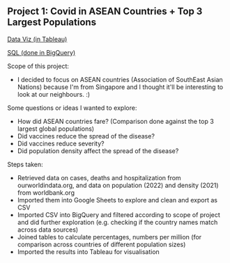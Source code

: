 ## Project 1: Covid in ASEAN Countries + Top 3 Largest Populations

[Data Viz (in Tableau)](https://public.tableau.com/app/profile/ning.chang7904/viz/CovidASEAN_17195593903840/Dashboard1#1)

[SQL (done in BigQuery)](https://github.com/ningstas/PortfolioProjects/blob/main/covid_202001_to_202406.sql)

Scope of this project:
- I decided to focus on ASEAN countries (Association of SouthEast Asian Nations) because I'm from Singapore and I thought it'll be interesting to look at our neighbours. :)

Some questions or ideas I wanted to explore:
- How did ASEAN countries fare? (Comparison done against the top 3 largest global populations)
- Did vaccines reduce the spread of the disease?
- Did vaccines reduce severity?
- Did population density affect the spread of the disease?

Steps taken:
- Retrieved data on cases, deaths and hospitalization from ourworldindata.org, and data on population (2022) and density (2021) from worldbank.org
- Imported them into Google Sheets to explore and clean and export as CSV
- Imported CSV into BigQuery and filtered according to scope of project and did further exploration (e.g. checking if the country names match across data sources)
- Joined tables to calculate percentages, numbers per million (for comparison across countries of different population sizes)
- Imported the results into Tableau for visualisation
